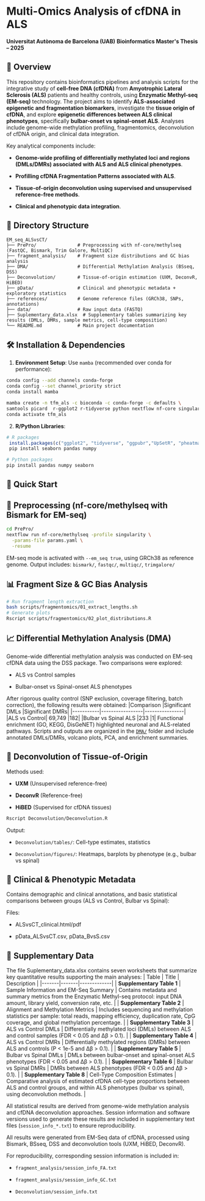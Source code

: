 # Multi-Omics Analysis of cfDNA in ALS
**Universitat Autònoma de Barcelona (UAB)** 
**Bioinformatics Master's Thesis – 2025**

## 📌 Overview 
This repository contains bioinformatics pipelines and analysis scripts for the integrative study of **cell-free DNA (cfDNA)** from **Amyotrophic Lateral Sclerosis (ALS)** patients and healthy controls, using **Enzymatic Methyl-seq (EM-seq)** technology. The project aims to identify **ALS-associated epigenetic and fragmentation biomarkers**, investigate the **tissue origin of cfDNA**, and explore **epigenetic differences between ALS clinical phenotypes**, specifically **bulbar-onset vs spinal-onset ALS**. Analyses include genome-wide methylation profiling, fragmentomics, deconvolution of cfDNA origin, and clinical data integration.

Key analytical components include:

- **Genome-wide profiling of differentially methylated loci and regions (DMLs/DMRs) associated with ALS and ALS clinical phenotypes**.

- **Profilling cfDNA Fragmentation Patterns associated with ALS**.

- **Tissue-of-origin deconvolution using supervised and unsupervised reference-free methods**.

- **Clinical and phenotypic data integration**.


## 📂 Directory Structure  

```
EM_seq_ALSvsCT/
├── PrePro/               # Preprocessing with nf-core/methylseq (FastQC, Bismark, Trim Galore, MultiQC)
├── fragment_analysis/    # Fragment size distributions and GC bias analysis
├── DMA/                  # Differential Methylation Analysis (BSseq, DSS)
├── Deconvolution/        # Tissue-of-origin estimation (UXM, DeconvR, HiBED)
├── pData/                # Clinical and phenotypic metadata + exploratory statistics
├── references/           # Genome reference files (GRCh38, SNPs, annotations)
├── data/                 # Raw input data (FASTQ)
├── Suplementary_data.xlsx  # Supplementary tables summarizing key results (DMLs, DMRs, sample metrics, cell-type composition)
└── README.md             # Main project documentation
```

## 🛠️ Installation & Dependencies  
1. **Environment Setup**: 
Use `mamba` (recommended over conda for performance):
  ```bash
conda config --add channels conda-forge
conda config --set channel_priority strict
conda install mamba

mamba create -n tfm_als -c bioconda -c conda-forge -c defaults \
  samtools picard  r-ggplot2 r-tidyverse python nextflow nf-core singularity
conda activate tfm_als
   ```
2. **R/Python Libraries**: 
  ```r
  # R packages
   install.packages(c("ggplot2", "tidyverse", "ggpubr","UpSetR", "pheatmap"))  # R  
   pip install seaborn pandas numpy     
   ```
```bash
# Python packages
pip install pandas numpy seaborn 
   ```

## 🚀 Quick Start

## 📁 Preprocessing (nf-core/methylseq with Bismark for EM-seq)

```bash
cd PrePro/
nextflow run nf-core/methylseq -profile singularity \
  -params-file params.yaml \
  -resume
```
EM-seq mode is activated with `--em_seq true`, using GRCh38 as reference genome.
Output includes: `bismark/`, `fastqc/`, `multiqc/`, `trimgalore/`

## 📊 Fragment Size & GC Bias Analysis
 ```bash
# Run fragment length extraction  
bash scripts/fragmentomics/01_extract_lengths.sh  
# Generate plots  
Rscript scripts/fragmentomics/02_plot_distributions.R  
```
## 📈 Differential Methylation Analysis (DMA)
Genome-wide differential methylation analysis was conducted on EM-seq cfDNA data using the DSS package. Two comparisons were explored:

- ALS vs Control samples

- Bulbar-onset vs Spinal-onset ALS phenotypes

After rigorous quality control (SNP exclusion, coverage filtering, batch correction), the following results were obtained:
|Comparison	|Significant DMLs	|Significant DMRs|
|-----------|-----------------|----------------|
|ALS vs Control|	69,749	|182|
|Bulbar vs Spinal ALS	|233	|1|
Functional enrichment (GO, KEGG, DisGeNET) highlighted neuronal and ALS-related pathways. Scripts and outputs are organized in the [`DMA/`](DMA) folder and include annotated DMLs/DMRs, volcano plots, PCA, and enrichment summaries.

## 🧬 Deconvolution of Tissue-of-Origin
Methods used:

- **UXM** (Unsupervised reference-free)

- **DeconvR** (Reference-free)

- **HiBED** (Supervised for cfDNA tissues)
```bash
Rscript Deconvolution/Deconvolution.R
```

Output:

- `Deconvolution/tables/`: Cell-type estimates, statistics

- `Deconvolution/figures/`: Heatmaps, barplots by phenotype (e.g., bulbar vs spinal)

## 🧾 Clinical & Phenotypic Metadata
Contains demographic and clinical annotations, and basic statistical comparisons between groups (ALS vs Control, Bulbar vs Spinal):

Files:

- ALSvsCT_clinical.html/pdf

- pData_ALSvsCT.csv, pData_BvsS.csv

## 📄 Supplementary Data

The file Suplementary_data.xlsx contains seven worksheets that summarize key quantitative results supporting the main analyses:
| Table | Title | Description |
|-------|-------|-------------|
| **Supplementary Table 1** | Sample Information and EM-Seq Summary | Contains metadata and summary metrics from the Enzymatic Methyl-seq protocol: input DNA amount, library yield, conversion rate, etc. |
| **Supplementary Table 2** | Alignment and Methylation Metrics | Includes sequencing and methylation statistics per sample: total reads, mapping efficiency, duplication rate, CpG coverage, and global methylation percentage. |
| **Supplementary Table 3** | ALS vs Control DMLs | Differentially methylated loci (DMLs) between ALS and control samples (FDR < 0.05 and Δβ > 0.1). |
| **Supplementary Table 4** | ALS vs Control DMRs | Differentially methylated regions (DMRs) between ALS and controls (P < 1e-5 and Δβ > 0.1). |
| **Supplementary Table 5** | Bulbar vs Spinal DMLs | DMLs between bulbar-onset and spinal-onset ALS phenotypes (FDR < 0.05 and Δβ > 0.1). |
| **Supplementary Table 6** | Bulbar vs Spinal DMRs | DMRs between ALS phenotypes (FDR < 0.05 and Δβ > 0.1). |
| **Supplementary Table 8** | Cell-Type Composition Estimates | Comparative analysis of estimated cfDNA cell-type proportions between ALS and control groups, and within ALS phenotypes (bulbar vs spinal), using deconvolution methods. |

All statistical results are derived from genome-wide methylation analysis and cfDNA deconvolution approaches. Session information and software versions used to generate these results are included in supplementary text files (`session_info_*.txt`) to ensure reproducibility.

All results were generated from EM-Seq data of cfDNA, processed using Bismark, BSseq, DSS and deconvolution tools (UXM, HiBED, DeconvR).

For reproducibility, corresponding session information is included in:

- `fragment_analysis/session_info_FA.txt`

- `fragment_analysis/session_info_GC.txt`

- `Deconvolution/session_info.txt`